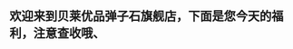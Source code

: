 ## 欢迎来到贝莱优品弹子石旗舰店，下面是您今天的福利，注意查收哦、

<script>
 var tagHeader = document.getElementsByTagName("header");
 console.log(tagHeader);
 var constant  = ['天啦,95折', '送精美保温瓶一杯(冬天来了，暖手更暖心)', '恭喜你，喜获店家亲笔签名','刘德华演唱会一张'];
 var temp = Math.floor(Math.random()*10+1);
 var result = constant[temp]
 if(result){
  document.write(result);
 }else{
  document.write('很遗憾，下次努力，幸运一定会掉落在您的头顶哈');
 }
</script>
